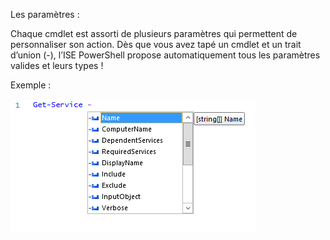 Les paramètres : 

Chaque cmdlet est assorti de plusieurs paramètres qui permettent de personnaliser son action. Dès que vous avez tapé un cmdlet et un trait d’union
(-), l’ISE PowerShell propose automatiquement tous les paramètres valides et leurs types !

Exemple :

![](https://github.com/EnzoooPNT/Powershell/blob/main/IMAGE/parametre%20cmdlet.png)
